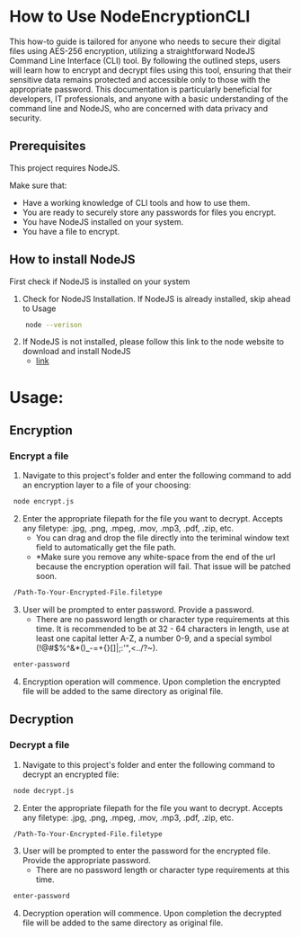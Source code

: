 # How to Use NodeEncryptionCLI


This how-to guide is tailored for anyone who needs to secure their digital files using AES-256 encryption, utilizing a straightforward NodeJS Command Line Interface (CLI) tool. By following the outlined steps, users will learn how to encrypt and decrypt files using this tool, ensuring that their sensitive data remains protected and accessible only to those with the appropriate password. This documentation is particularly beneficial for developers, IT professionals, and anyone with a basic understanding of the command line and NodeJS, who are concerned with data privacy and security.


## Prerequisites

This project requires NodeJS.

Make sure that:
- Have a working knowledge of CLI tools and how to use them.
- You are ready to securely store any passwords for files you encrypt.
- You have NodeJS installed on your system.
- You have a file to encrypt.

## How to install NodeJS

First check if NodeJS is installed on your system

1.  Check for NodeJS Installation. If NodeJS is already installed, skip ahead to Usage

```bash
    node --verison
 ```

2. If NodeJS is not installed, please follow this link to the node website to download and install NodeJS
    - [link](https://nodejs.org/en/download/)

# Usage:

## Encryption
### Encrypt a file


1. Navigate to this project's folder and enter the following command to add an encryption layer to a file of your choosing:

```bash
 node encrypt.js
```
2. Enter the appropriate filepath for the file you want to decrypt. Accepts any filetype: .jpg, .png, .mpeg, .mov, .mp3, .pdf, .zip, etc.
    - You can drag and drop the file directly into the teriminal window text field to automatically get the file path. 
    - *Make sure you remove any white-space from the end of the url because the encryption operation will fail. That issue will be patched soon.
```bash
 /Path-To-Your-Encrypted-File.filetype
```
3. User will be prompted to enter password. Provide a password.
    - There are no password length or character type requirements at this time. It is recommended to be at 32 - 64 characters in length, use at least one capital letter A-Z, a number 0-9, and a special symbol (!@#$%^&*()_-=+{}[]\|;:'",<../?~).
```bash
 enter-password
```
4. Encryption operation will commence. Upon completion the encrypted file will be added to the same directory as original file.

## Decryption

### Decrypt a file

1. Navigate to this project's folder and enter the following command to decrypt an encrypted file:

```bash
 node decrypt.js
```
2. Enter the appropriate filepath for the file you want to decrypt. Accepts any filetype: .jpg, .png, .mpeg, .mov, .mp3, .pdf, .zip, etc.
```bash
 /Path-To-Your-Encrypted-File.filetype
```

3. User will be prompted to enter the password for the encrypted file. Provide the appropriate password.
    - There are no password length or character type requirements at this time.
```bash
 enter-password
```
4. Decryption operation will commence. Upon completion the decrypted file will be added to the same directory as original file. 
